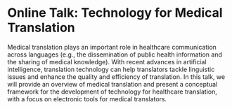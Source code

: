 # Online Talk: Technology for Medical Translation

Medical translation plays an important role in healthcare communication across languages (e.g., the dissemination of public health information and the sharing of medical knowledge). With recent advances in artificial intelligence, translation technology can help translators tackle linguistic issues and enhance the quality and efficiency of translation. In this talk, we will provide an overview of medical translation and present a conceptual framework for the development of technology for healthcare translation, with a focus on electronic tools for medical translators.
